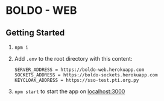 # BOLDO - WEB

## Getting Started

1. `npm i`
2. Add `.env` to the root directory with this content:

   ```
   SERVER_ADDRESS = https://boldo-web.herokuapp.com
   SOCKETS_ADDRESS = https://boldo-sockets.herokuapp.com
   KEYCLOAK_ADDRESS = https://sso-test.pti.org.py
   ```

3. `npm start` to start the app on [localhost:3000](http://localhost:3000)
